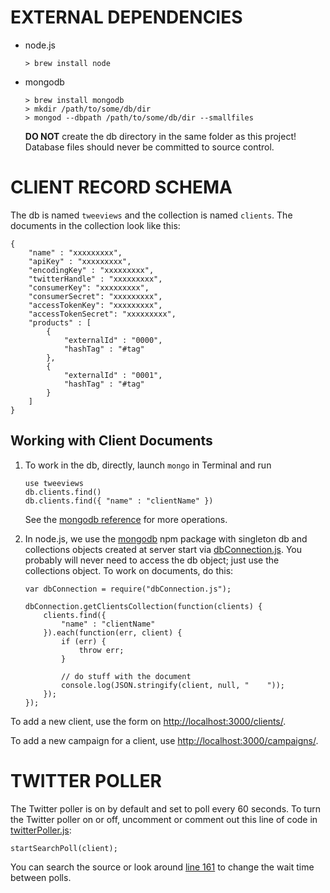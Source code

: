 EXTERNAL DEPENDENCIES
=====================

- node.js

    ```
    > brew install node
    ```

- mongodb

    ```
    > brew install mongodb
    > mkdir /path/to/some/db/dir
    > mongod --dbpath /path/to/some/db/dir --smallfiles
    ```

    **DO NOT** create the db directory in the same folder as this project! Database files should never be committed to source control.

CLIENT RECORD SCHEMA
====================
The db is named `tweeviews` and the collection is named `clients`. The documents in the collection look like this:

```
{
    "name" : "xxxxxxxxx",
    "apiKey" : "xxxxxxxxx",
    "encodingKey" : "xxxxxxxxx",
    "twitterHandle" : "xxxxxxxxx",
    "consumerKey": "xxxxxxxxx",
    "consumerSecret": "xxxxxxxxx",
    "accessTokenKey": "xxxxxxxxx",
    "accessTokenSecret": "xxxxxxxxx",
    "products" : [
        {
            "externalId" : "0000",
            "hashTag" : "#tag"
        },
        {
            "externalId" : "0001",
            "hashTag" : "#tag"
        }
    ]
}
```

Working with Client Documents
-----------------------------
1. To work in the db, directly, launch `mongo` in Terminal and run

    ```
    use tweeviews
    db.clients.find()
    db.clients.find({ "name" : "clientName" })
    ```

    See the [mongodb reference](http://docs.mongodb.org/manual/reference/) for more operations.

1. In node.js, we use the [mongodb](https://www.npmjs.org/package/mongodb) npm package with singleton db and collections objects created at server start via [dbConnection.js](https://github.com/95civicdude/tweeviews/blob/master/data/dbConnection.js). You probably will never need to access the db object; just use the collections object. To work on documents, do this:

    ```
    var dbConnection = require("dbConnection.js");

    dbConnection.getClientsCollection(function(clients) {
        clients.find({
            "name" : "clientName"
        }).each(function(err, client) {
            if (err) {
                throw err;
            }

            // do stuff with the document
            console.log(JSON.stringify(client, null, "    "));
        });
    });
    ```

To add a new client, use the form on [http://localhost:3000/clients/](http://localhost:3000/clients/).

To add a new campaign for a client, use [http://localhost:3000/campaigns/](http://localhost:3000/campaigns/).

TWITTER POLLER
==============
The Twitter poller is on by default and set to poll every 60 seconds. To turn the Twitter poller on or off, uncomment or comment out this line of code in [twitterPoller.js](https://github.com/95civicdude/tweeviews/blob/master/data/twitterPoller.js):

```
startSearchPoll(client);
```

You can search the source or look around [line 161](https://github.com/95civicdude/tweeviews/blob/master/data/twitterPoller.js#L161) to change the wait time between polls.